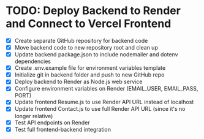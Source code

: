  # TODO: Deploy Backend to Render and Connect to Vercel Frontend

- [x] Create separate GitHub repository for backend code
- [x] Move backend code to new repository root and clean up
- [x] Update backend package.json to include nodemailer and dotenv dependencies
- [x] Create .env.example file for environment variables template
- [x] Initialize git in backend folder and push to new GitHub repo
- [x] Deploy backend to Render as Node.js web service
- [x] Configure environment variables on Render (EMAIL_USER, EMAIL_PASS, PORT)
- [x] Update frontend Resume.js to use Render API URL instead of localhost
- [x] Update frontend Contact.js to use full Render API URL (since it's no longer relative)
- [x] Test API endpoints on Render
- [x] Test full frontend-backend integration
